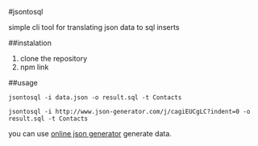 #jsontosql

simple cli tool for translating json data to sql inserts

##instalation

1. clone the repository
2. npm link

##usage

```jsontosql -i data.json -o result.sql -t Contacts```

```jsontosql -i http://www.json-generator.com/j/cagiEUCgLC?indent=0 -o result.sql -t Contacts```

you can use [online json generator](http://www.json-generator.com/) generate data.